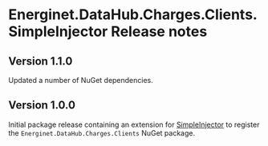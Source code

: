 # Energinet.DataHub.Charges.Clients.SimpleInjector Release notes

## Version 1.1.0

Updated a number of NuGet dependencies.

## Version 1.0.0

Initial package release containing an extension for [SimpleInjector](https://simpleinjector.org/) to register the `Energinet.DataHub.Charges.Clients` NuGet package.
